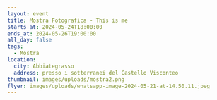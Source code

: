 ```yaml
---
layout: event
title: Mostra Fotografica - This is me
starts_at: 2024-05-24T18:00:00
ends_at: 2024-05-26T19:00:00
all_day: false
tags:
  - Mostra
location:
  city: Abbiategrasso
  address: presso i sotterranei del Castello Visconteo
thumbnail: images/uploads/mostra2.png
flyer: images/uploads/whatsapp-image-2024-05-21-at-14.50.11.jpeg
---
```

